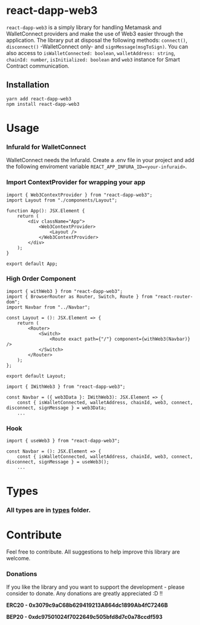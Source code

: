 # react-dapp-web3

`react-dapp-web3` is a simply library for handling Metamask and WalletConnect providers
and make the use of Web3 easier through the application.
The library put at disposal the following methods: `connect()`, `disconnect()` -WalletConnect only- and `signMessage(msgToSign)`.
You can also access to `isWalletConnected: boolean`, `walletAddress: string`, `chainId: number`,
`isInitialized: boolean` and `web3` instance for Smart Contract communication.

## Installation

```
yarn add react-dapp-web3
npm install react-dapp-web3
```

# Usage

### InfuraId for WalletConnect

WalletConnect needs the InfuraId. Create a .env file in your project and add the following
enviroment variable `REACT_APP_INFURA_ID=<your-infuraid>`.

### Import ContextProvider for wrapping your app

```
import { Web3ContextProvider } from "react-dapp-web3";
import Layout from "./components/Layout";

function App(): JSX.Element {
    return (
        <div className="App">
            <Web3ContextProvider>
                <Layout />
            </Web3ContextProvider>
        </div>
    );
}

export default App;
```

### High Order Component

```
import { withWeb3 } from "react-dapp-web3";
import { BrowserRouter as Router, Switch, Route } from "react-router-dom";
import Navbar from "../Navbar";

const Layout = (): JSX.Element => {
    return (
        <Router>
            <Switch>
                <Route exact path={"/"} component={withWeb3(Navbar)} />
            </Switch>
        </Router>
    );
};

export default Layout;
```

```
import { IWithWeb3 } from "react-dapp-web3";

const Navbar = ({ web3Data }: IWithWeb3): JSX.Element => {
    const { isWalletConnected, walletAddress, chainId, web3, connect, disconnect, signMessage } = web3Data;
    ...
```

### Hook

```
import { useWeb3 } from "react-dapp-web3";

const Navbar = (): JSX.Element => {
    const { isWalletConnected, walletAddress, chainId, web3, connect, disconnect, signMessage } = useWeb3();
    ...

```

# Types

### All types are in [types](https://github.com/R4k4210/react-dapp-web3/blob/main/src/types/types.ts) folder.

# Contribute

Feel free to contribute.
All suggestions to help improve this library are welcome.

### Donations

If you like the library and you want to support the development - please consider to donate. Any donations are greatly appreciated :D !!

**ERC20 - 0x3079c9aC68b629419213A864dc1899Ab4fC7246B**

**BEP20 - 0xdc97501024f7022649c505bfd8d7c0a78ccdf593**

